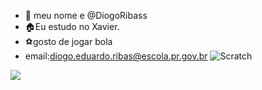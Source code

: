 - 👋 meu nome e @DiogoRibass
- 🏠Eu estudo no Xavier.
- ⚽gosto de jogar bola
- email:diogo.eduardo.ribas@escola.pr.gov.br
![Scratch](https://img.shields.io/badge/Scratch-4D97FF?style=for-the-badge&logo=Scratch&logoColor=white) 
<img src="https://img.shields.io/badge/JavaScript-323330?style=for-the-badge&logo=javascript&logoColor=F7DF1E">
<!---
DiogoRibass/DiogoRibass is a ✨ special ✨ repository because its `README.md` (this file) appears on your GitHub profile.
You can click the Preview link to take a look at your changes.
--->

